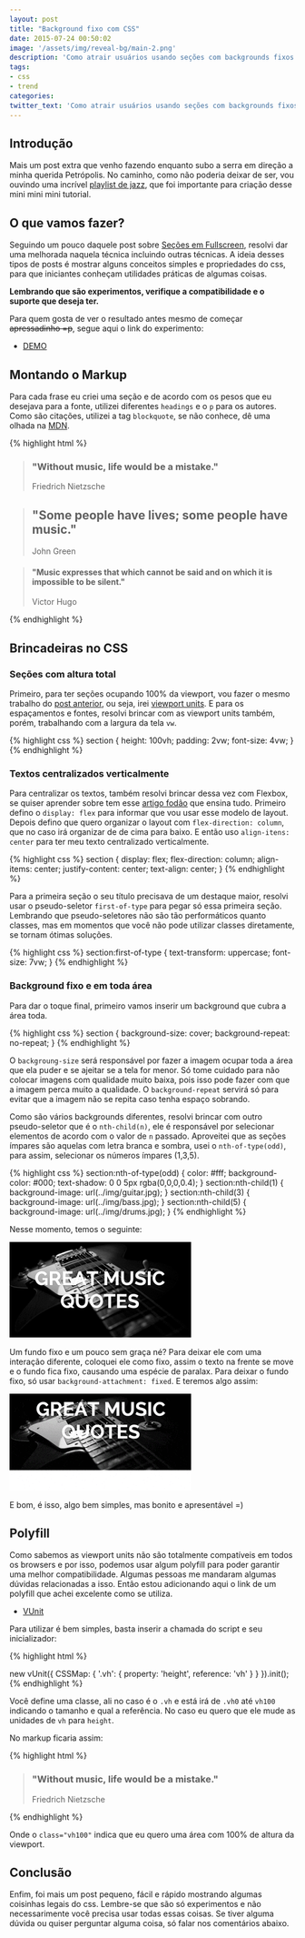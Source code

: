 ```yaml
---
layout: post
title: "Background fixo com CSS"
date: 2015-07-24 00:50:02
image: '/assets/img/reveal-bg/main-2.png'
description: 'Como atrair usuários usando seções com backgrounds fixos usando só css.'
tags:
- css
- trend
categories:
twitter_text: 'Como atrair usuários usando seções com backgrounds fixos usando só css.'
---
```


## Introdução

Mais um post extra que venho fazendo enquanto subo a serra em direção a minha querida Petrópolis. No caminho, como não poderia deixar de ser, vou ouvindo uma incrível [playlist de jazz](https://open.spotify.com/user/spotifybrazilian/playlist/6UU6YKnGY1vhnOdjwdg7vA), que foi importante para criação desse mini mini mini tutorial.

## O que vamos fazer?

Seguindo um pouco daquele post sobre [Seções em Fullscreen](http://willianjusten.com.br/como-criar-secoes-fullscreen-com-css/), resolvi dar uma melhorada naquela técnica incluindo outras técnicas. A ideia desses tipos de posts é mostrar alguns conceitos simples e propriedades do css, para que iniciantes conheçam utilidades práticas de algumas coisas.

**Lembrando que são experimentos, verifique a compatibilidade e o suporte que deseja ter.**

Para quem gosta de ver o resultado antes mesmo de começar <s>apressadinho =p</s>, segue aqui o link do experimento:

* [DEMO](http://willianjusten.com.br/labs/background-fixo-css/)

## Montando o Markup

Para cada frase eu criei uma seção e de acordo com os pesos que eu desejava para a fonte, utilizei diferentes `headings` e o `p` para os autores. Como são citações, utilizei a tag `blockquote`, se não conhece, dê uma olhada na [MDN](https://developer.mozilla.org/pt-BR/docs/Web/HTML/Element/blockquote).

{% highlight html %}
<section>
  <blockquote cite="Friedrich Nietzsche">
      <h3>"Without music, life would be a mistake."</h3>
      <p>Friedrich Nietzsche</p>
  </blockquote>
</section>

<section>
  <blockquote cite="John Green">
      <h1>"Some people have lives; some people have music."</h1>
      <p>John Green</p>
  </blockquote>
</section>

<section>
  <blockquote cite="Victor Hugo">
      <h4>"Music expresses that which cannot be said and on which it is impossible to be silent."</h4>
      <p>Victor Hugo</p>
  </blockquote>
</section>
{% endhighlight %}


## Brincadeiras no CSS

### Seções com altura total

Primeiro, para ter seções ocupando 100% da viewport, vou fazer o mesmo trabalho do [post anterior](http://willianjusten.com.br/como-criar-secoes-fullscreen-com-css/), ou seja, irei [viewport units](http://desenvolvimentoparaweb.com/css/unidades-css-rem-vh-vw-vmin-vmax-ex-ch/). E para os espaçamentos e fontes, resolvi brincar com as viewport units também, porém, trabalhando com a largura da tela `vw`.

{% highlight css %}
section { 
    height: 100vh; 
    padding: 2vw;
    font-size: 4vw; 
}
{% endhighlight %}

### Textos centralizados verticalmente

Para centralizar os textos, também resolvi brincar dessa vez com Flexbox, se quiser aprender sobre tem esse [artigo fodão](https://css-tricks.com/snippets/css/a-guide-to-flexbox/) que ensina tudo. Primeiro defino o `display: flex` para informar que vou usar esse modelo de layout.  Depois defino que quero organizar o layout com `flex-direction: column`, que no caso irá organizar de de cima para baixo. E então uso `align-itens: center` para ter meu texto centralizado verticalmente.

{% highlight css %}
section { 
    display: flex;
    flex-direction: column;
    align-items: center;
    justify-content: center;
    text-align: center; 
}
{% endhighlight %}

Para a primeira seção o seu título precisava de um destaque maior, resolvi usar o pseudo-seletor `first-of-type` para pegar só essa primeira seção. Lembrando que pseudo-seletores não são tão performáticos quanto classes, mas em momentos que você não pode utilizar classes diretamente, se tornam ótimas soluções.

{% highlight css %}
section:first-of-type { 
    text-transform: uppercase;
    font-size: 7vw;
}
{% endhighlight %}

### Background fixo e em toda área

Para dar o toque final, primeiro vamos inserir um background que cubra a área toda.

{% highlight css %}
section {
    background-size: cover;
    background-repeat: no-repeat;
}
{% endhighlight %}

O `backgroung-size` será responsável por fazer a imagem ocupar toda a área que ela puder e se ajeitar se a tela for menor. Só tome cuidado para não colocar imagens com qualidade muito baixa, pois isso pode fazer com que a imagem perca muito a qualidade. O `background-repeat` servirá só para evitar que a imagem não se repita caso tenha espaço sobrando.

Como são vários backgrounds diferentes, resolvi brincar com outro pseudo-seletor que é o `nth-child(n)`, ele é responsável por selecionar elementos de acordo com o valor de `n` passado. Aproveitei que as seções ímpares são aquelas com letra branca e sombra, usei o `nth-of-type(odd)`, para assim, selecionar os números ímpares (1,3,5).

{% highlight css %}
section:nth-of-type(odd) { 
    color: #fff;
    background-color: #000;
    text-shadow: 0 0 5px rgba(0,0,0,0.4); 
}
section:nth-child(1) { 
    background-image: url(../img/guitar.jpg); 
}
section:nth-child(3) { 
    background-image: url(../img/bass.jpg); 
}
section:nth-child(5) { 
    background-image: url(../img/drums.jpg); 
}
{% endhighlight %}

Nesse momento, temos o seguinte:

![background scroll](/assets/img/reveal-bg/bg-scroll.gif)

Um fundo fixo e um pouco sem graça né? Para deixar ele com uma interação diferente, coloquei ele como fixo, assim o texto na frente se move e o fundo fica fixo, causando uma espécie de paralax. Para deixar o fundo fixo, só usar `background-attachment: fixed`. E teremos algo assim:

![background fixo](/assets/img/reveal-bg/bg-fixo.gif)

E bom, é isso, algo bem simples, mas bonito e apresentável =)

## Polyfill

Como sabemos as viewport units não são totalmente compatíveis em todos os browsers e por isso, podemos usar algum polyfill para poder garantir uma melhor compatibilidade. Algumas pessoas me mandaram algumas dúvidas relacionadas a isso. Então estou adicionando aqui o link de um polyfill que achei excelente como se utiliza.

* [VUnit](http://joaocunha.github.io/vunit/)

Para utilizar é bem simples, basta inserir a chamada do script e seu inicializador:

{% highlight html %}
<script type="text/javascript" src="js/vunit.js"></script>
new vUnit({
    CSSMap: {
        '.vh': {
            property: 'height',
            reference: 'vh'
        }
    }
}).init();
{% endhighlight %}

Você define uma classe, ali no caso é o `.vh` e está irá de `.vh0` até `vh100` indicando o tamanho e qual a referência. No caso eu quero que ele mude as unidades de `vh` para `height`. 

No markup ficaria assim:

{% highlight html %}
<section class="vh100">
  <blockquote cite="Friedrich Nietzsche">
      <h3>"Without music, life would be a mistake."</h3>
      <p>Friedrich Nietzsche</p>
  </blockquote>
</section>
{% endhighlight %}

Onde o `class="vh100"` indica que eu quero uma área com 100% de altura da viewport.

## Conclusão

Enfim, foi mais um post pequeno, fácil e rápido mostrando algumas coisinhas legais do css. Lembre-se que são só experimentos e não necessarimente você precisa usar todas essas coisas. Se tiver alguma dúvida ou quiser perguntar alguma coisa, só falar nos comentários abaixo.

